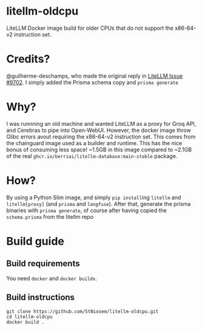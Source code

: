 # litellm-oldcpu
LiteLLM Docker image build for older CPUs that do not support the x86-64-v2 instruction set.

# Credits?
@guilherme-deschamps, who made the original reply in [LiteLLM Issue #9702](https://github.com/BerriAI/litellm/issues/9702#issuecomment-3004985175).
I simply added the Prisma schema copy and `prisma generate`

# Why? 
I was runnning an old machine and wanted LiteLLM as a proxy for Groq API, and Cerebras to pipe into Open-WebUI. 
However, the docker image throw Glibc errors avout requiring the x86-64-v2 instruction set. This comes from the chainguard image used as a builder and runtime.
This has the nice bonus of consuming less space! ~1.5GB in this image compared to ~2.1GB of the real `ghcr.io/berriai/litellm-database:main-stable` package.

# How?
By using a Python Slim image, and simply `pip install`ing `litellm` and `litellm[proxy]` (and `prisma` and `langfuse`).
After that, generate the prisma binaries with `prisma generate`, of course after having copied the `schema.prisma` from the litellm repo

# Build guide
## Build requirements
You need `docker` and `docker buildx`.

## Build instructions
```
git clone https://github.com/StNiosem/litellm-oldcpu.git
cd litellm-oldcpu
docker build .
```
